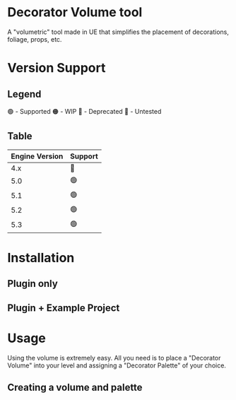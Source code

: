 # Decorator Volume tool
A "volumetric" tool made in UE that simplifies the placement of decorations, foliage, props, etc.

# Version Support
## Legend
🟢 - Supported
🟠 - WIP
🔴 - Deprecated
🔵 - Untested

## Table
| Engine Version  | Support       |
| --------------- | ------------  |
| 4.x             | 🔵            |
| 5.0             | 🟢            |
| 5.1             | 🟢            |
| 5.2             | 🟢            |
| 5.3             | 🟢            |

# Installation
## Plugin only

## Plugin + Example Project

# Usage
Using the volume is extremely easy. All you need is to place a "Decorator Volume" into your level and assigning a "Decorator Palette" of your choice.

## Creating a volume and palette
